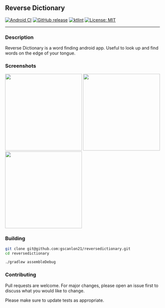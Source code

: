## Reverse Dictionary

[![Android CI](https://github.com/gscanlon21/reversedictionary/workflows/CI/badge.svg)](https://github.com/gscanlon21/reversedictionary/actions)
[![GitHub release](https://img.shields.io/github/release/gscanlon21/reversedictionary.svg?maxAge=60)](https://github.com/gscanlon21/reversedictionary/releases) 
[![ktlint](https://img.shields.io/badge/code%20style-%E2%9D%A4-FF4081.svg)](https://ktlint.github.io/)
[![License: MIT](https://img.shields.io/badge/License-MIT-blue.svg)](https://github.com/gscanlon21/reversedictionary/blob/internal/LICENSE) 

---

### Description

Reverse Dictionary is a word finding android app. Useful to look up and find words on the edge of your tongue.


### Screenshots

<div>
    <img src="https://github.com/gscanlon21/reversedictionary/blob/internal/app/src/main/play/listings/en-US/graphics/phone-screenshots/1.png?raw=true" width="250px"/>
    <img src="https://github.com/gscanlon21/reversedictionary/blob/internal/app/src/main/play/listings/en-US/graphics/phone-screenshots/3.png?raw=true" width="250px"/>
    <img src="https://github.com/gscanlon21/reversedictionary/blob/internal/app/src/main/play/listings/en-US/graphics/phone-screenshots/6.png?raw=true" width="250px"/>
</div>


### Building

```bash
git clone git@github.com:gscanlon21/reversedictionary.git
cd reversedictionary

./gradlew assembleDebug
```


### Contributing

Pull requests are welcome. For major changes, please open an issue first to discuss what you would like to change.

Please make sure to update tests as appropriate.
